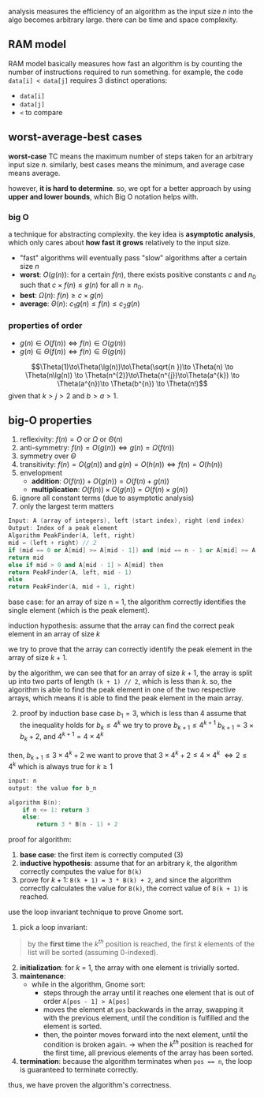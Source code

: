 analysis measures the efficiency of an algorithm as the input size $n$ into the algo becomes arbitrary large. there can be time and space complexity.
## RAM model
RAM model basically measures how fast an algorithm is by counting the number of instructions required to run something. for example, the code `data[i] < data[j]` requires 3 distinct operations: 
- `data[i]`
- `data[j]`
- `<` to compare

## worst-average-best cases
**worst-case** TC means the maximum number of steps taken for an arbitrary input size $n$. similarly, best cases means the minimum, and average case means average.

however, **it is hard to determine**. so, we opt for a better approach by using **upper and lower bounds**, which Big O notation helps with.
### big O
a technique for abstracting complexity. the key idea is **asymptotic analysis**, which only cares about **how fast it grows** relatively to the input size.
- "fast" algorithms will eventually pass "slow" algorithms after a certain size $n$
- **worst**: $O(g(n))$: for a certain $f(n)$, there exists positive constants $c$ and $n_{0}$ such that $c\times f(n) \leq g(n)$ for all $n \geq n_{0}$.
- **best**: $\Omega(n)$: $f(n) \geq c\times g(n)$
- **average**: $\Theta(n)$: $c_{1}g(n) \leq f(n) \leq c_{2}g(n)$
### properties of order
- $g(n)\in O(f(n)) \iff f(n) \in O(g(n))$
- $g(n)\in \Theta(f(n)) \iff f(n) \in \Theta(g(n))$

$$\Theta(1)\to\Theta(\lg(n))\to\Theta(\sqrt{n })\to \Theta(n) \to \Theta(n\lg(n)) \to \Theta(n^{2)}\to\Theta(n^{j})\to\Theta(a^{k}) \to \Theta(a^{n})\to \Theta(b^{n}) \to \Theta(n!)$$
given that $k > j > 2$ and $b > a > 1$.

## big-O properties
1. reflexivity: $f(n) = O\text{ or }\Omega \text{ or }\Theta(n)$
2. anti-symmetry: $f(n) = O(g(n)) \iff g(n) = \Omega(f(n))$
3. symmetry over $\Theta$
4. transitivity: $f(n) = O(g(n)) \text{ and } g(n) = O(h(n)) \iff f(n) = O(h(n))$
5. envelopment
	- **addition**: $O(f(n)) + O(g(n)) = O(f(n) + g(n))$
	- **multiplication**: $O(f(n)) \times O(g(n)) = O(f(n) \times g(n))$
6. ignore all constant terms (due to asymptotic analysis)
7. only the largest term matters



```cpp
Input: A (array of integers), left (start index), right (end index)  
Output: Index of a peak element  
Algorithm PeakFinder(A, left, right)  
mid = (left + right) // 2  
if (mid == 0 or A[mid] >= A[mid - 1]) and (mid == n - 1 or A[mid] >= A[mid + 1]) then  
return mid  
else if mid > 0 and A[mid - 1] > A[mid] then  
return PeakFinder(A, left, mid - 1)  
else  
return PeakFinder(A, mid + 1, right)
```

base case: for an array of size n = 1, the algorithm correctly identifies the single element (which is the peak element).

induction hypothesis: assume that the array can find the correct peak element in an array of size $k$

we try to prove that the array can correctly identify the peak element in the array of size $k + 1$. 

by the algorithm, we can see that for an array of size $k + 1$, the array is split up into two parts of length `(k + 1) // 2`, which is less than $k$. so, the algorithm is able to find the peak element in one of the two respective arrays, which means it is able to find the peak element in the main array.


2. proof by induction
base case $b_{1} = 3$, which is less than $4$
assume that the inequality holds for $b_{k} \leq 4^{k}$
we try to prove $b_{k + 1} \leq 4^{k + 1}$
$b_{k + 1} = 3\times b_{k} + 2$, and $4^{k+1} = 4\times4^{k}$

then, $b_{k+1} \leq 3\times 4^{k}+ 2$
we want to prove that $3\times 4^{k}+ 2 \leq 4\times4^{k}$
$\Leftrightarrow 2 \le 4^{k}$ which is always true for $k\ge 1$

```cpp
input: n
output: the value for b_n

algorithm B(n):
	if n <= 1: return 3
	else:
		return 3 * B(n - 1) + 2
```

proof for algorithm:
1. **base case**: the first item is correctly computed (3)
2. **inductive hypothesis**: assume that for an arbitrary $k$, the algorithm correctly computes the value for `B(k)`
3. prove for $k + 1$: `B(k + 1) = 3 * B(k) + 2`, and since the algorithm correctly calculates the value for `B(k)`, the correct value of `B(k + 1)` is reached.

use the loop invariant technique to prove Gnome sort.
1. pick a loop invariant: 
> by the **first time** the $k^{th}$ position is reached, the first $k$ elements of the list will be sorted (assuming 0-indexed).
2. **initialization**: for $k$ = 1, the array with one element is trivially sorted.
3. **maintenance**:
	- while in the algorithm, Gnome sort: 
		- steps through the array until it reaches one element that is out of order `A[pos - 1] > A[pos]`
		- moves the element at `pos` backwards in the array, swapping it with the previous element, until the condition is fulfilled and the element is sorted. 
		- then, the pointer moves forward into the next element, until the condition is broken again.
	$\to$ when the $k^{th}$ position is reached for the first time, all previous elements of the array has been sorted.
4. **termination**: because the algorithm terminates when `pos == n`, the loop is guaranteed to terminate correctly.

thus, we have proven the algorithm's correctness.